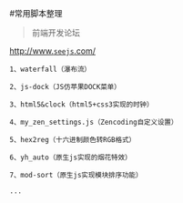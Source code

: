 #常用脚本整理
> 前端开发论坛

[http://www.`seejs`.com/](http://www.seejs.com/)

```
1、waterfall（瀑布流）
```
```
2、js-dock（JS仿苹果DOCK菜单）
```
```
3、html5&clock（html5+css3实现的时钟）
```
```
4、my_zen_settings.js（Zencoding自定义设置）
```
```
5、hex2reg（十六进制颜色转RGB格式）
```
```
6、yh_auto（原生js实现的烟花特效）
```
```
7、mod-sort（原生js实现模块排序功能）
```
```
...
```